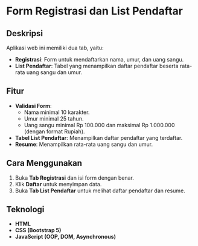 # Form Registrasi dan List Pendaftar

## Deskripsi
Aplikasi web ini memiliki dua tab, yaitu:
- **Registrasi**: Form untuk mendaftarkan nama, umur, dan uang sangu.
- **List Pendaftar**: Tabel yang menampilkan daftar pendaftar beserta rata-rata uang sangu dan umur.

## Fitur
- **Validasi Form**:
  - Nama minimal 10 karakter.
  - Umur minimal 25 tahun.
  - Uang sangu minimal Rp 100.000 dan maksimal Rp 1.000.000 (dengan format Rupiah).
- **Tabel List Pendaftar**: Menampilkan daftar pendaftar yang terdaftar.
- **Resume**: Menampilkan rata-rata uang sangu dan umur.

## Cara Menggunakan
1. Buka **Tab Registrasi** dan isi form dengan benar.
2. Klik **Daftar** untuk menyimpan data.
3. Buka **Tab List Pendaftar** untuk melihat daftar pendaftar dan resume.

## Teknologi
- **HTML**
- **CSS (Bootstrap 5)**
- **JavaScript (OOP, DOM, Asynchronous)**
